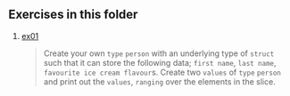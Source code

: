 ## Exercises in this folder
1. [ex01](05.ex01.go)
   >  Create your own `type` `person` with an underlying type of `struct` such that it can store the following data; `first name`, `last name`, `favourite ice cream flavour`s. Create two `values` of `type` `person` and print out the `values`, `ranging` over the elements in the slice.
